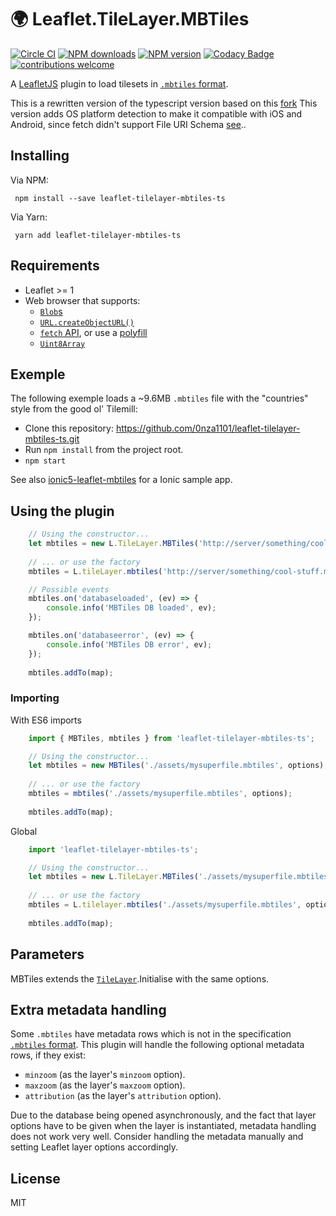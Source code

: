 # 🌍 Leaflet.TileLayer.MBTiles 
[![Circle CI][actions-image]][actions-url] [![NPM downloads][npm-download-image]][npm-url] [![NPM version][npm-image]][npm-url] [![Codacy Badge][Codacy-image]][Codacy-url] [![contributions welcome][contribution-image]][issue-page] 

A [LeafletJS](http://www.leafletjs.com) plugin to load tilesets in [`.mbtiles` format](https://github.com/mapbox/mbtiles-spec).

This is a rewritten version of the typescript version based on this [fork](https://gitlab.com/WorldMaker/Leaflet.TileLayer.MBTiles)
This version adds OS platform detection to make it compatible with iOS and Android, since fetch didn't support File URI Schema [see](https://github.com/github/fetch/pull/92#issuecomment-140665932)..

## Installing
Via NPM:
```
 npm install --save leaflet-tilelayer-mbtiles-ts
```

Via Yarn:
```
 yarn add leaflet-tilelayer-mbtiles-ts
```
## Requirements
  *  Leaflet >= 1
  *  Web browser that supports:
     * [`Blob`s](https://developer.mozilla.org/en-US/docs/Web/API/Blob)
     * [`URL.createObjectURL()`](https://developer.mozilla.org/en-US/docs/Web/API/URL/createObjectURL)
     * [`fetch` API](https://developer.mozilla.org/en-US/docs/Web/API/Fetch_API), or use a [polyfill](https://github.com/github/fetch)
     * [`Uint8Array`](https://developer.mozilla.org/en-US/docs/Web/JavaScript/Reference/Global_Objects/Uint8Array)
## Exemple

The following exemple loads a ~9.6MB `.mbtiles` file with the "countries" style from the good ol' Tilemill:

*  Clone this repository: https://github.com/0nza1101/leaflet-tilelayer-mbtiles-ts.git
*  Run `npm install` from the project root.
*  `npm start`

See also [ionic5-leaflet-mbtiles](https://github.com/0nza1101/ionic5-leaflet-mbtiles) for a Ionic sample app.
## Using the plugin
```javascript
    // Using the constructor...
    let mbtiles = new L.TileLayer.MBTiles('http://server/something/cool-stuff.mbtiles', options);
    
    // ... or use the factory
    mbtiles = L.tileLayer.mbtiles('http://server/something/cool-stuff.mbtiles', options);

    // Possible events
    mbtiles.on('databaseloaded', (ev) => {
        console.info('MBTiles DB loaded', ev);
    });

    mbtiles.on('databaseerror', (ev) => {
        console.info('MBTiles DB error', ev);
    });
    
    mbtiles.addTo(map);
```
### Importing
With ES6 imports
```javascript
    import { MBTiles, mbtiles } from 'leaflet-tilelayer-mbtiles-ts';

    // Using the constructor...
    let mbtiles = new MBTiles('./assets/mysuperfile.mbtiles', options);
    
    // ... or use the factory
    mbtiles = mbtiles('./assets/mysuperfile.mbtiles', options);
    
    mbtiles.addTo(map);
```
Global
```javascript
    import 'leaflet-tilelayer-mbtiles-ts';

    // Using the constructor...
    let mbtiles = new L.TileLayer.MBTiles('./assets/mysuperfile.mbtiles', options);
    
    // ... or use the factory
    mbtiles = L.tilelayer.mbtiles('./assets/mysuperfile.mbtiles', options);
    
    mbtiles.addTo(map);
```
## Parameters

MBTiles extends the [`TileLayer`](https://leafletjs.com/reference#tilelayer).Initialise with the same options.
## Extra metadata handling

Some `.mbtiles` have metadata rows which is not in the specification [`.mbtiles` format](https://github.com/mapbox/mbtiles-spec).
This plugin will handle the following optional metadata rows, if they exist:

*  `minzoom` (as the layer's `minzoom` option).
*  `maxzoom` (as the layer's `maxzoom` option).
*  `attribution` (as the layer's `attribution` option).


Due to the database being opened asynchronously, and the fact that layer options
have to be given when the layer is instantiated, metadata handling does not work
very well. Consider handling the metadata manually and setting Leaflet layer options accordingly.


## License

MIT

[npm-image]: https://badge.fury.io/js/leaflet-tilelayer-mbtiles-ts.svg
[npm-url]: https://www.npmjs.com/package/leaflet-tilelayer-mbtiles-ts

[npm-download-image]: https://img.shields.io/npm/dt/leaflet-tilelayer-mbtiles-ts.svg

[Codacy-image]: https://app.codacy.com/project/badge/Grade/4e6407ff274c41e1afabe02e75c582b0
[Codacy-url]: https://www.codacy.com/gh/0nza1101/leaflet-tilelayer-mbtiles-ts/dashboard?utm_source=github.com&amp;utm_medium=referral&amp;utm_content=0nza1101/leaflet-tilelayer-mbtiles-ts&amp;utm_campaign=Badge_Grade

[HitCount-image]: http://hits.dwyl.com/0nza1101/leaflet-tilelayer-mbtiles-ts.svg
[HitCount-url]: http://hits.dwyl.com/0nza1101/leaflet-tilelayer-mbtiles-ts

[contribution-image]: https://img.shields.io/badge/contributions-welcome-brightgreen.svg?style=flat
[issue-page]: https://github.com/0nza1101/leaflet-tilelayer-mbtiles-ts/issues

[Codacy-image]: https://app.codacy.com/project/badge/Grade/4e6407ff274c41e1afabe02e75c582b0
[Codacy-url]: https://www.codacy.com/gh/0nza1101/leaflet-tilelayer-mbtiles-ts/dashboard?utm_source=github.com&amp;utm_medium=referral&amp;utm_content=0nza1101/leaflet-tilelayer-mbtiles-ts&amp;utm_campaign=Badge_Grade

[actions-image]: https://github.com/0nza1101/leaflet-tilelayer-mbtiles-ts/actions/workflows/ci.yml/badge.svg?branch=master
[actions-url]: https://github.com/0nza1101/leaflet-tilelayer-mbtiles-ts/actions/workflows/ci.yml